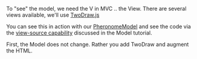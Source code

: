 <!-- # View -->

To "see" the model, we need the V in MVC .. the View. There are several views available, we'll use [TwoDraw.js](https://code.agentscript.org/src/TwoDraw.js)

You can see this in action with our [PheronomeModel](https://code.agentscript.org/views2/pheromone.html) and see the code via the [view-source capability](https://www.computerhope.com/issues/ch000746.htm) discussed in the Model tutorial.

First, the Model does not change. Rather you add TwoDraw and augment the HTML.
